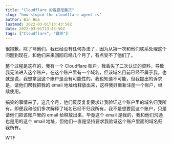 ```yaml
---
title: "Cloudflare 的客服是蠢货"
slug: "how-stupid-the-cloudflare-agent-is"
author: Bin Hua
lastmod: 2022-03-01T13:43:50Z
date: 2022-03-01T13:43:50Z
tags: ["Cloudflare", "蠢货"]
---
```


很抱歉，除了骂他们，我已经没有任何办法了，因为从第一次和他们联系处理这个问题到现在，和他们来来回回已经几个月了，有点受不了他们了。

整个过程是这样的，我有一个 Cloudflare 账户，我丢失了二次认证的资料，导致我无法进入这个账户，在这个账户里有一个域名，但该域名目前已经不属于我。也就是说，我想拿回这个账户是没有可能性的。我也知道不可能，但我提出的诉求是，请他们帮我把我的 email 地址给释放出来，这样我好重新注册一个账户，继续使用。

搞笑的事情来了，这几个月，他们反反复复要求让我验证这个账户里的域名归我所有。即便我和他们多次解释了域名已经不归我所有，我不是想要回这个账户，只是请他们把该账户里的 email 给释放出来，毕竟这个 email 是我的，我和他们沟通也是用的这个 email 地址，但他们一直是坚持要求我验证这个账户里面的域名归我所有。

WTF